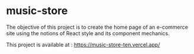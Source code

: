 # music-store

The objective of this project is to create the home page of an e-commerce site using the notions of React style and its component mechanics.

This project is available at : https://music-store-ten.vercel.app/ 
